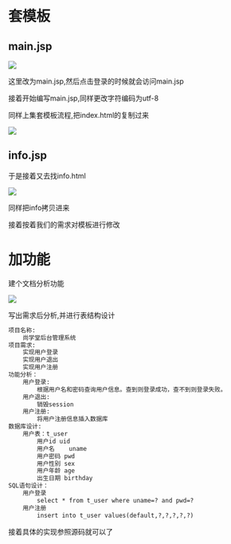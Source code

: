 # 套模板

## main.jsp

![](https://sumomoriaty.oss-cn-beijing.aliyuncs.com/markdown/20190712151609.png)

这里改为main.jsp,然后点击登录的时候就会访问main.jsp

接着开始编写main.jsp,同样更改字符编码为utf-8

同样上集套模板流程,把index.html的复制过来

![](https://sumomoriaty.oss-cn-beijing.aliyuncs.com/markdown/20190712152334.png)

## info.jsp

于是接着又去找info.html

![](https://sumomoriaty.oss-cn-beijing.aliyuncs.com/markdown/20190712152608.png)

同样把info拷贝进来

接着按着我们的需求对模板进行修改

# 加功能

建个文档分析功能

![](https://sumomoriaty.oss-cn-beijing.aliyuncs.com/markdown/20190712154855.png)

写出需求后分析,并进行表结构设计

```txt
项目名称:
	尚学堂后台管理系统
项目需求:
	实现用户登录
	实现用户退出
	实现用户注册
功能分析：
	用户登录:
		根据用户名和密码查询用户信息。查到则登录成功，查不到则登录失败。
	用户退出:
		销毁session
	用户注册:
		将用户注册信息插入数据库
数据库设计:
	用户表：t_user
		用户id uid
		用户名    uname
		用户密码 pwd
		用户性别 sex
		用户年龄 age
		出生日期 birthday
SQL语句设计：
	用户登录
		select * from t_user where uname=? and pwd=?
	用户注册
		insert into t_user values(default,?,?,?,?,?)
```

接着具体的实现参照源码就可以了

